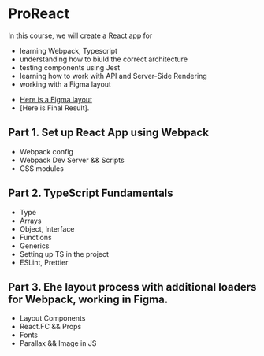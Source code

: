 # ProReact
In this course, we will create a React app for 
* learning Webpack, Typescript
* understanding how to biuld the correct architecture
* testing components using Jest
* learning how to work with API and Server-Side Rendering
* working with a Figma layout

- [Here is a Figma layout](https://www.figma.com/file/6t3nQuLTiNVWKqOMU2snEa/Pokedex?node-id=2%3A5) 
- [Here is  Final Result].

## Part 1. Set up React App using Webpack
* Webpack config
* Webpack Dev Server && Scripts
* CSS modules

## Part 2. TypeScript Fundamentals
* Type
* Arrays
* Object, Interface
* Functions
* Generics
* Setting up TS in the project
* ESLint, Prettier

## Part 3. Еhe layout process with additional loaders for Webpack, working in Figma.
* Layout Components
* React.FC && Props
* Fonts
* Parallax && Image in JS

